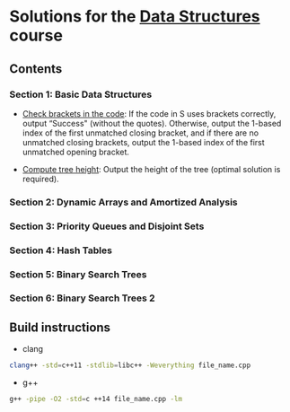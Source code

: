 
# Solutions for the [Data Structures](https://www.coursera.org/learn/data-structures/) course

## Contents

### Section 1: Basic Data Structures

* [Check brackets in the code](https://github.com/olpotkin/ds_and_algos_modern_cpp/blob/master/data-structures/week1/1_brackets_in_code/check_brackets.cpp):
   If the code in S uses brackets correctly, output “Success" (without the quotes). Otherwise, output the 1-based index of the first unmatched closing bracket, and if there are no unmatched closing brackets, output the 1-based index of the first unmatched opening bracket.

* [Compute tree height](https://tbd):
  Output the height of the tree (optimal solution is required).

### Section 2: Dynamic Arrays and Amortized Analysis

### Section 3: Priority Queues and Disjoint Sets

### Section 4: Hash Tables

### Section 5: Binary Search Trees

### Section 6: Binary Search Trees 2

## Build instructions

* clang

```bash
clang++ -std=c++11 -stdlib=libc++ -Weverything file_name.cpp
```

* g++

```bash
g++ -pipe -O2 -std=c ++14 file_name.cpp -lm
```
